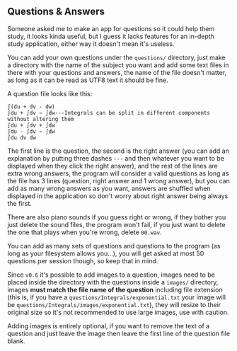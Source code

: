 Questions & Answers
----------------------

Someone asked me to make an app for questions so it could help them study, it looks kinda useful, but
I guess it lacks features for an in-depth study application, either way it doesn't mean it's useless.

You can add your own questions under the `questions/` directory, just make a directory with the name
of the subject you want and add some text files in there with your questions and answers, the name of
the file doesn't matter, as long as it can be read as UTF8 text it should be fine.

A question file looks like this:

```
∫(du + dv - dw)
∫du + ∫dv − ∫dw---Integrals can be split in different components without altering them
∫du + ∫dv + ∫dw
∫du - ∫dv − ∫dw
∫du dv dw
```

The first line is the question, the second is the right answer (you can add an explanation by putting
three dashes `---` and then whatever you want to be displayed when they click the right answer), and
the rest of the lines are extra wrong answers, the program will consider a valid questions as long as
the file has 3 lines (question, right answer and 1 wrong answer), but you can add as many wrong answers
as you want, answers are shuffled when displayed in the application so don't worry about right answer
being always the first.

There are also piano sounds if you guess right or wrong, if they bother you just delete the sound files,
the program won't fail, if you just want to delete the one that plays when you're wrong, delete `00.wav`.

You can add as many sets of questions and questions to the program (as long as your filesystem allows
you...), you will get asked at most 50 questions per session though, so keep that in mind.

Since `v0.6` it's possible to add images to a question, images need to be placed inside the directory
with the questions inside a `images/` directory, images **must match the file name of the question**
including file extension (this is, if you have a `questions/Integrals/exponential.txt` your image
will be `questions/Integrals/images/exponential.txt`), they will resize to their original size so
it's not recommended to use large images, use with caution.

Adding images is entirely optional, if you want to remove the text of a question and just leave the
image then leave the first line of the question file blank.

